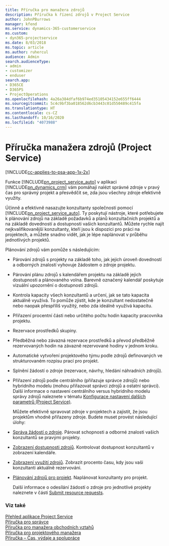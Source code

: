 ```yaml
---
title: Příručka pro manažera zdrojů
description: Příručka k řízení zdrojů v Project Service
author: JohnPBurrows
manager: kfend
ms.service: dynamics-365-customerservice
ms.custom:
- dyn365-projectservice
ms.date: 8/03/2018
ms.topic: article
ms.author: ruhercul
audience: Admin
search.audienceType:
- admin
- customizer
- enduser
search.app:
- D365CE
- D365PS
- ProjectOperations
ms.openlocfilehash: 4a26a384dfaf6b974ed35105434152e655ff6444
ms.sourcegitcommit: 5c4c9bf3ba018562d6cb3443c01d550489c415fa
ms.translationtype: HT
ms.contentlocale: cs-CZ
ms.lasthandoff: 10/16/2020
ms.locfileid: "4073988"
---
```

# <a name="resource-manager-guide-project-service"></a>Příručka manažera zdrojů (Project Service)

[!INCLUDE[cc-applies-to-psa-app-1x-2x](../includes/cc-applies-to-psa-app-1x-2x.md)]

Funkce [!INCLUDE[pn_project_service_auto](../includes/pn-project-service-auto.md)] v aplikaci [!INCLUDE[pn_dynamics_crm](../includes/pn-dynamics-crm.md)] vám pomáhají nalézt správné zdroje v pravý čas pro správný projekt a přesvědčit se, zda jsou všechny zdroje efektivně využity.  
  
 Účinně a efektivně nasazujte konzultanty společnosti pomocí [!INCLUDE[pn_project_service_auto](../includes/pn-project-service-auto.md)]. Ty poskytují nástroje, které potřebujete k plánování zdrojů na základě požadavků a plánů konzultačních projektů a na základě dovedností a dostupnosti vašich konzultantů. Můžete rychle najít nejkvalifikovanější konzultanty, kteří jsou k dispozici pro práci na projektech, a můžete snadno vidět, jak je lépe naplánovat v průběhu jednotlivých projektů.  
  
 Plánování zdrojů vám pomůže s následujícím:  
  
- Párování zdrojů s projekty na základě toho, jak jejich úroveň dovedností a odborných znalostí vyhovuje žádostem o zdroje projektu.  
  
- Párování plánu zdrojů s kalendářem projektu na základě jejich dostupnosti a plánovaného volna. Barevně označený kalendář poskytuje vizuální upozornění o dostupnosti zdrojů.  
  
- Kontrola kapacity všech konzultantů a určení, jak se tato kapacita aktuálně využívá. To pomůže zjistit, kde je konzultant nedostatečně nebo naopak přespříliš využitý, nebo zda ideálně využívá kapacitu.  
  
- Přiřazení procentní části nebo určitého počtu hodin kapacity pracovníka projektu.  
  
- Rezervace prostředků skupiny.  
  
- Předběžná nebo závazná rezervace prostředků a převod předběžně rezervovaných hodin na závazně rezervované hodiny v jednom kroku.  
  
- Automatické vytvoření projektového týmu podle zdrojů definovaných ve strukturovaném rozpisu prací pro projekt.  
  
- Splnění žádostí o zdroje (rezervace, návrhy, hledání náhradních zdrojů).  
  
- Přiřazení zdrojů podle centrálního (přiřazuje správce zdrojů) nebo hybridního modelu (mohou přiřazovat správci zdrojů a ostatní správci). Další informace o nastavení centrálního versus hybridního modelu správy zdrojů naleznete v tématu [Konfigurace nastavení dalších parametrů (Project Service)](../psa/configure-additional-parameters-settings.md).  
  
  Můžete efektivně spravovat zdroje v projektech a zajistit, že jsou projektům vhodně přiřazeny zdroje. Budete muset provést následující úlohy:  
  
- [Správa žádostí o zdroje](../psa/manage-resource-requests.md). Párovat schopnosti a odborné znalosti vašich konzultantů se pravými projekty.  
  
- [Zobrazení dostupnosti zdrojů](../psa/view-resource-availability.md). Kontrolovat dostupnost konzultantů v zobrazení kalendáře.  
  
- [Zobrazení využití zdrojů](../psa/view-resource-utilization.md). Zobrazit procento času, kdy jsou vaši konzultanti aktuálně rezervováni.  
  
- [Plánování zdrojů pro projekt](../psa/schedule-resources-project.md). Naplánovat konzultanty pro projekt.  
  
  Další informace o odesílání žádostí o zdroje pro jednotlivé projekty naleznete v části [Submit resource requests](../psa/submit-resource-requests.md).  
  
### <a name="see-also"></a>Viz také  
 [Přehled aplikace Project Service](../psa/overview.md)   
 [Příručka pro správce](../psa/admin-guide.md)   
 [Příručka pro manažera obchodních vztahů](../psa/account-manager-guide.md)   
 [Příručka pro projektového manažera](../psa/project-manager-guide.md)   
 [Příručka – Čas, výdaje a spolupráce](../psa/time-expense-collaboration-guide.md)
